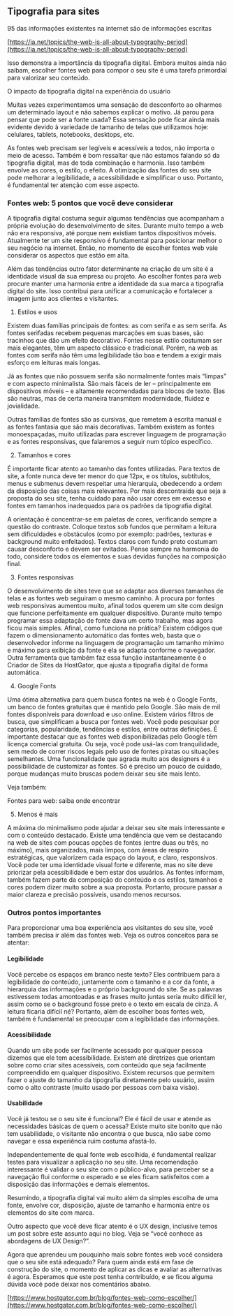 ## Tipografia para sites

95 das informações existentes na internet são de informações escritas

[https://ia.net/topics/the-web-is-all-about-typography-period](https://ia.net/topics/the-web-is-all-about-typography-period)

Isso demonstra a importância da tipografia digital. Embora muitos ainda não saibam, escolher fontes web para compor o seu site é uma tarefa primordial para valorizar seu conteúdo.

O impacto da tipografia digital na experiência do usuário

Muitas vezes experimentamos uma sensação de desconforto ao olharmos um determinado layout e não sabemos explicar o motivo. Já parou para pensar que pode ser a fonte usada? Essa sensação pode ficar ainda mais evidente devido à variedade de tamanho de telas que utilizamos hoje: celulares, tablets, notebooks, desktops, etc.

As fontes web precisam ser legíveis e acessíveis a todos, não importa o meio de acesso. Também é bom ressaltar que não estamos falando só da tipografia digital, mas de toda combinação e harmonia. Isso também envolve as cores, o estilo, o efeito. A otimização das fontes do seu site pode melhorar a legibilidade, a acessibilidade e simplificar o uso. Portanto, é fundamental ter atenção com esse aspecto.

### Fontes web: 5 pontos que você deve considerar

A tipografia digital costuma seguir algumas tendências que acompanham a própria evolução do desenvolvimento de sites. Durante muito tempo a web não era responsiva, até porque nem existiam tantos dispositivos móveis. Atualmente ter um site responsivo é fundamental para posicionar melhor o seu negócio na internet. Então, no momento de escolher fontes web vale considerar os aspectos que estão em alta.

Além das tendências outro fator determinante na criação de um site é a identidade visual da sua empresa ou projeto. Ao escolher fontes para web procure manter uma harmonia entre a identidade da sua marca a tipografia digital do site. Isso contribui para unificar a comunicação e fortalecer a imagem junto aos clientes e visitantes.

1. Estilos e usos

Existem duas famílias principais de fontes: as com serifa e as sem serifa. As fontes serifadas recebem pequenas marcações em suas bases, são tracinhos que dão um efeito decorativo. Fontes nesse estilo costumam ser mais elegantes, têm um aspecto clássico e tradicional. Porém, na web as fontes com serifa não têm uma legibilidade tão boa e tendem a exigir mais esforço em leituras mais longas.

Já as fontes que não possuem serifa são normalmente fontes mais “limpas” e com aspecto minimalista. São mais fáceis de ler – principalmente em dispositivos móveis – e altamente recomendadas para blocos de texto. Elas são neutras, mas de certa maneira transmitem modernidade, fluidez e jovialidade.

Outras famílias de fontes são as cursivas, que remetem à escrita manual e as fontes fantasia que são mais decorativas. Também existem as fontes monoespaçadas, muito utilizadas para escrever linguagem de programação e as fontes responsivas, que falaremos a seguir num tópico específico.

2. Tamanhos e cores

É importante ficar atento ao tamanho das fontes utilizadas. Para textos de site, a fonte nunca deve ter menor do que 12px, e os títulos, subtítulos, menus e submenus devem respeitar uma hierarquia, obedecendo a ordem da disposição das coisas mais relevantes. Por mais descontraída que seja a proposta do seu site, tenha cuidado para não usar cores em excesso e fontes em tamanhos inadequados para os padrões da tipografia digital.

A orientação é concentrar-se em paletas de cores, verificando sempre a questão do contraste. Coloque textos sob fundos que permitam a leitura sem dificuldades e obstáculos (como por exemplo: padrões, texturas e background muito enfeitados). Textos claros com fundo preto costumam causar desconforto e devem ser evitados. Pense sempre na harmonia do todo, considere todos os elementos e suas devidas funções na composição final.

3. Fontes responsivas

O desenvolvimento de sites teve que se adaptar aos diversos tamanhos de telas e as fontes web seguiram o mesmo caminho. A procura por fontes web responsivas aumentou muito, afinal todos querem um site com design que funcione perfeitamente em qualquer dispositivo. Durante muito tempo programar essa adaptação de fonte dava um certo trabalho, mas agora ficou mais simples.
Afinal, como funciona na prática? Existem códigos que fazem o dimensionamento automático das fontes web, basta que o desenvolvedor informe na linguagem de programação um tamanho mínimo e máximo para exibição da fonte e ela se adapta conforme o navegador. Outra ferramenta que também faz essa função instantaneamente é o Criador de Sites da HostGator, que ajusta a tipografia digital de forma automática.

4. Google Fonts

Uma ótima alternativa para quem busca fontes na web é o Google Fonts, um banco de fontes gratuitas que é mantido pelo Google. São mais de mil fontes disponíveis para download e uso online. Existem vários filtros de busca, que simplificam a busca por fontes web. Você pode pesquisar por categorias, popularidade, tendências e estilos, entre outras definições.
É importante destacar que as fontes web disponibilizadas pelo Google têm licença comercial gratuita. Ou seja, você pode usá-las com tranquilidade, sem medo de correr riscos legais pelo uso de fontes piratas ou situações semelhantes. Uma funcionalidade que agrada muito aos designers é a possibilidade de customizar as fontes. Só é preciso um pouco de cuidado, porque mudanças muito bruscas podem deixar seu site mais lento.

Veja também: 

Fontes para web: saiba onde encontrar 

5. Menos é mais

A máxima do minimalismo pode ajudar a deixar seu site mais interessante e com o conteúdo destacado. Existe uma tendência que vem se destacando na web de sites com poucas opções de fontes (entre duas ou três, no máximo), mais organizados, mais limpos, com áreas de respiro estratégicas, que valorizem cada espaço do layout, e claro, responsivos.
Você pode ter uma identidade visual forte e diferente, mas no site deve priorizar pela acessibilidade e bem estar dos usuários. As fontes informam, também fazem parte da composição do conteúdo e os estilos, tamanhos e cores podem dizer muito sobre a sua proposta. Portanto, procure passar a maior clareza e precisão possíveis, usando menos recursos.

### Outros pontos importantes

Para proporcionar uma boa experiência aos visitantes do seu site, você também precisa ir além das fontes web. Veja os outros conceitos para se atentar:

#### Legibilidade

Você percebe os espaços em branco neste texto? Eles contribuem para a legibilidade do conteúdo, juntamente com o tamanho e a cor da fonte, a hierarquia das informações e o próprio background do site. Se as palavras estivessem todas amontoadas e as frases muito juntas seria muito difícil ler, assim como se o background fosse preto e o texto em escala de cinza. A leitura ficaria difícil né? Portanto, além de escolher boas fontes web, também é fundamental se preocupar com a legibilidade das informações.

#### Acessibilidade

Quando um site pode ser facilmente acessado por qualquer pessoa dizemos que ele tem acessibilidade. Existem até diretrizes que orientam sobre como criar sites acessíveis, com conteúdo que seja facilmente compreendido em qualquer dispositivo. Existem recursos que permitem fazer o ajuste do tamanho da tipografia diretamente pelo usuário, assim como o alto contraste (muito usado por pessoas com baixa visão).

#### Usabilidade

Você já testou se o seu site é funcional? Ele é fácil de usar e atende as necessidades básicas de quem o acessa? Existe muito site bonito que não tem usabilidade, o visitante não encontra o que busca, não sabe como navegar e essa experiência ruim costuma afastá-lo.

Independentemente de qual fonte web escolhida, é fundamental realizar testes para visualizar a aplicação no seu site. Uma recomendação interessante é validar o seu site com o público-alvo, para perceber se a navegação flui conforme o esperado e se eles ficam satisfeitos com a disposição das informações e demais elementos.

Resumindo, a tipografia digital vai muito além da simples escolha de uma fonte, envolve cor, disposição, ajuste de tamanho e harmonia entre os elementos do site com marca.

Outro aspecto que você deve ficar atento é o UX design, inclusive temos um post sobre este assunto aqui no blog. Veja se “você conhece as abordagens de UX Design?”.

Agora que aprendeu um pouquinho mais sobre fontes web você considera que o seu site está adequado? Para quem ainda está em fase de construção do site, o momento de aplicar as dicas e avaliar as alternativas é agora. Esperamos que este post tenha contribuído, e se ficou alguma dúvida você pode deixar nos comentários abaixo.

[https://www.hostgator.com.br/blog/fontes-web-como-escolher/](https://www.hostgator.com.br/blog/fontes-web-como-escolher/)
